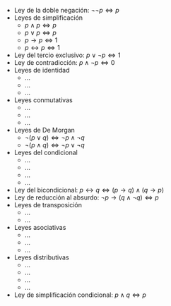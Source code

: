     
- Ley de la doble negación: $\neg \neg p \Longleftrightarrow p$
- Leyes de simplificación
    - $p \land p \Longleftrightarrow p$
    - $p \lor p \Longleftrightarrow p$
    - $p \rightarrow p \Longleftrightarrow 1$
    - $p \leftrightarrow p \Longleftrightarrow 1$
- Ley del tercio exclusivo: $p \lor \neg p \Longleftrightarrow 1$
- Ley de contradicción: $p \land \neg p \Longleftrightarrow 0$
- Leyes de identidad
    - ...
    - ...
    - ...
- Leyes conmutativas
    - ...
    - ...
    - ...
- Leyes de De Morgan
    - $\neg (p \lor q) \Longleftrightarrow \neg p \land \neg q$
    - $\neg (p \land q) \Longleftrightarrow \neg p \lor \neg q$
- Leyes del condicional
    - ...
    - ...
    - ...
    - ...
- Ley del bicondicional: $p \leftrightarrow q \Longleftrightarrow (p \rightarrow q) \land (q \rightarrow p)$
- Ley de reducción al absurdo: $\neg p \rightarrow (q \land \neg q) \Longleftrightarrow p$
- Leyes de transposición
    - ...
    - ...
- Leyes asociativas
    - ...
    - ...
    - ...
- Leyes distributivas
    - ...
    - ...
    - ...
    - ...
- Ley de simplificación condicional: $p \land q \Longleftrightarrow p$

